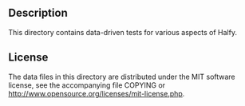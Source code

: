 Description
------------

This directory contains data-driven tests for various aspects of Halfy.

License
--------

The data files in this directory are distributed under the MIT software
license, see the accompanying file COPYING or
http://www.opensource.org/licenses/mit-license.php.

